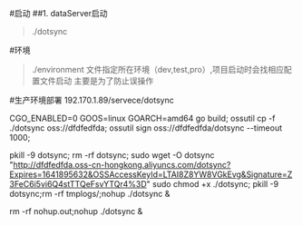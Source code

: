#启动
##1. dataServer启动
>./dotsync

#环境
>./environment 文件指定所在环境（dev,test,pro）,项目启动时会找相应配置文件启动
>主要是为了防止误操作

#生产环境部署
192.170.1.89/servece/dotsync

CGO_ENABLED=0 GOOS=linux GOARCH=amd64 go build;
ossutil cp -f ./dotsync  oss://dfdfedfda;
ossutil sign oss://dfdfedfda/dotsync    --timeout 1000;


pkill -9 dotsync;
rm -rf dotsync;
sudo wget -O dotsync  "http://dfdfedfda.oss-cn-hongkong.aliyuncs.com/dotsync?Expires=1641895632&OSSAccessKeyId=LTAI8Z8YW8VGkEvg&Signature=Z3FeC6i5vi6Q4stTTQeFsvYTQr4%3D"
sudo chmod +x ./dotsync;
pkill -9 dotsync;rm -rf tmplogs/;nohup ./dotsync &

rm -rf nohup.out;nohup ./dotsync &

